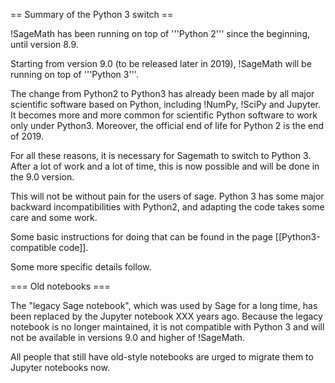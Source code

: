 == Summary of the Python 3 switch ==

!SageMath has been running on top of '''Python 2''' since the beginning, until version 8.9.

Starting from version 9.0 (to be released later in 2019), !SageMath will be running on top of '''Python 3'''.

The change from Python2 to Python3 has already been made by all major scientific software based on Python, including !NumPy, !SciPy and Jupyter. It becomes more and more common for scientific Python software to work only under Python3. Moreover, the official end of life for Python 2 is the end of 2019.

For all these reasons, it is necessary for Sagemath to switch to Python 3. After a lot of work and a lot of time, this is now possible and will be done in the 9.0 version.

This will not be without pain for the users of sage. Python 3 has some major backward incompatibilities with Python2, and adapting the code takes some care and some work.

Some basic instructions for doing that can be found in the page [[Python3-compatible code]].

Some more specific details follow.

=== Old notebooks ===

The "legacy Sage notebook", which was used by Sage for a long time, has been replaced by the Jupyter notebook XXX years ago. Because the legacy notebook is no longer maintained, it is not compatible with Python 3 and will not be available in versions 9.0 and higher of !SageMath.

All people that still have old-style notebooks are urged to migrate them to Jupyter notebooks now.
